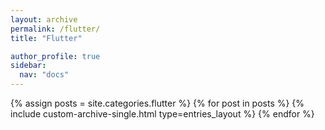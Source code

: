 ```yaml
---
layout: archive
permalink: /flutter/
title: "Flutter"

author_profile: true
sidebar:
  nav: "docs"
---
```


{% assign posts = site.categories.flutter %}
{% for post in posts %}
  {% include custom-archive-single.html type=entries_layout %}
{% endfor %}